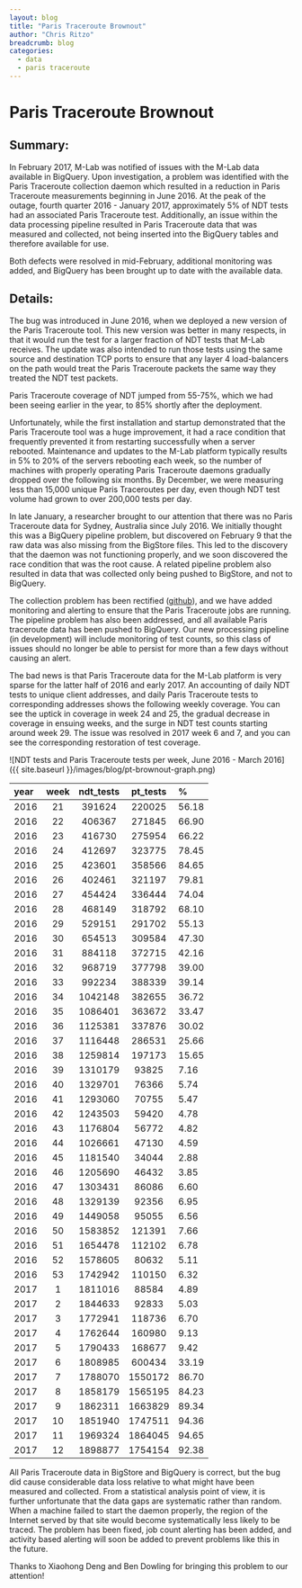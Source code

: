 ```yaml
---
layout: blog
title: "Paris Traceroute Brownout"
author: "Chris Ritzo"
breadcrumb: blog
categories:
  - data
  - paris traceroute
---
```


# Paris Traceroute Brownout

## Summary:

In February 2017, M-Lab was notified of issues with the M-Lab data available in BigQuery. Upon investigation, a problem was identified with the Paris Traceroute collection daemon which resulted in a reduction in Paris Traceroute measurements beginning in June 2016. At the peak of the outage, fourth quarter 2016 - January 2017, approximately 5% of NDT tests had an associated Paris Traceroute test. Additionally, an issue within the data processing pipeline resulted in Paris Traceroute data that was measured and collected, not being inserted into the BigQuery tables and therefore available for use.<!--more-->

Both defects were resolved in mid-February, additional monitoring was added, and BigQuery has been brought up to date with the available data.

## Details:

The bug was introduced in June 2016, when we deployed a new version of the Paris Traceroute tool. This new version was better in many respects, in that it would run the test for a larger fraction of NDT tests that M-Lab receives. The update was also intended to run those tests using the same source and destination TCP ports to ensure that any layer 4 load-balancers on the path would treat the Paris Traceroute packets the same way they treated the NDT test packets.

Paris Traceroute coverage of NDT jumped from 55-75%, which we had been seeing earlier in the year, to 85% shortly after the deployment.

Unfortunately, while the first installation and startup demonstrated that the Paris Traceroute tool was a huge improvement, it had a race condition that frequently prevented it from restarting successfully when a server rebooted. Maintenance and updates to the M-Lab platform typically results in 5% to 20% of the servers rebooting each week, so the number of machines with properly operating Paris Traceroute daemons gradually dropped over the following six months. By December, we were measuring less than 15,000 unique Paris Traceroutes per day, even though NDT test volume had grown to over 200,000 tests per day.

In late January, a researcher brought to our attention that there was no Paris Traceroute data for Sydney, Australia since July 2016. We initially thought this was a BigQuery pipeline problem, but discovered on February 9 that the raw data was also missing from the BigStore files. This led to the discovery that the daemon was not functioning properly, and we soon discovered the race condition that was the root cause. A related pipeline problem also resulted in data that was collected only being pushed to BigStore, and not to BigQuery.

The collection problem has been rectified ([github](https://github.com/npad/sidestream/pull/27)), and we have added monitoring and alerting to ensure that the Paris Traceroute jobs are running. The pipeline problem has also been addressed, and all available Paris traceroute data has been pushed to BigQuery. Our new processing pipeline (in development) will include monitoring of test counts, so this class of issues should no longer be able to persist for more than a few days without causing an alert.

The bad news is that Paris Traceroute data for the M-Lab platform is very sparse for the latter half of 2016 and early 2017. An accounting of daily NDT tests to unique client addresses, and daily Paris Traceroute tests to corresponding addresses shows the following weekly coverage. You can see the uptick in coverage in week 24 and 25, the gradual decrease in coverage in ensuing weeks, and the surge in NDT test counts starting around week 29. The issue was resolved in 2017 week 6 and 7, and you can see the corresponding restoration of test coverage.

![NDT tests and Paris Traceroute tests per week, June 2016 - March 2016]({{ site.baseurl }}/images/blog/pt-brownout-graph.png)

<div class="table-responsive" markdown="1">

|  year  |  week  |  ndt_tests  |  pt_tests  |   %   |
| :------|:------:|:-----------:|:----------:|:------|
| 2016   | 21     | 391624      | 220025     | 56.18 |
| 2016   | 22     | 406367      | 271845     | 66.90 |
| 2016   | 23     | 416730      | 275954     | 66.22 |
| 2016   | 24     | 412697      | 323775     | 78.45 |
| 2016   | 25     | 423601      | 358566     | 84.65 |
| 2016   | 26     | 402461      | 321197     | 79.81 |
| 2016   | 27     | 454424      | 336444     | 74.04 |
| 2016   | 28     | 468149      | 318792     | 68.10 |
| 2016   | 29     | 529151      | 291702     | 55.13 |
| 2016   | 30     | 654513      | 309584     | 47.30 |
| 2016   | 31     | 884118      | 372715     | 42.16 |
| 2016   | 32     | 968719      | 377798     | 39.00 |
| 2016   | 33     | 992234      | 388339     | 39.14 |
| 2016   | 34     | 1042148     | 382655     | 36.72 |
| 2016   | 35     | 1086401     | 363672     | 33.47 |
| 2016   | 36     | 1125381     | 337876     | 30.02 |
| 2016   | 37     | 1116448     | 286531     | 25.66 |
| 2016   | 38     | 1259814     | 197173     | 15.65 |
| 2016   | 39     | 1310179     | 93825      | 7.16  |
| 2016   | 40     | 1329701     | 76366      | 5.74  |
| 2016   | 41     | 1293060     | 70755      | 5.47  |
| 2016   | 42     | 1243503     | 59420      | 4.78  |
| 2016   | 43     | 1176804     | 56772      | 4.82  |
| 2016   | 44     | 1026661     | 47130      | 4.59  |
| 2016   | 45     | 1181540     | 34044      | 2.88  |
| 2016   | 46     | 1205690     | 46432      | 3.85  |
| 2016   | 47     | 1303431     | 86086      | 6.60  |
| 2016   | 48     | 1329139     | 92356      | 6.95  |
| 2016   | 49     | 1449058     | 95055      | 6.56  |
| 2016   | 50     | 1583852     | 121391     | 7.66  |
| 2016   | 51     | 1654478     | 112102     | 6.78  |
| 2016   | 52     | 1578605     | 80632      | 5.11  |
| 2016   | 53     | 1742942     | 110150     | 6.32  |
| 2017   | 1      | 1811016     | 88584      | 4.89  |
| 2017   | 2      | 1844633     | 92833      | 5.03  |
| 2017   | 3      | 1772941     | 118736     | 6.70  |
| 2017   | 4      | 1762644     | 160980     | 9.13  |
| 2017   | 5      | 1790433     | 168677     | 9.42  |
| 2017   | 6      | 1808985     | 600434     | 33.19 |
| 2017   | 7      | 1788070     | 1550172    | 86.70 |
| 2017   | 8      | 1858179     | 1565195    | 84.23 |
| 2017   | 9      | 1862311     | 1663829    | 89.34 |
| 2017   | 10     | 1851940     | 1747511    | 94.36 |
| 2017   | 11     | 1969324     | 1864045    | 94.65 |
| 2017   | 12     | 1898877     | 1754154    | 92.38 |

</div>

All Paris Traceroute data in BigStore and BigQuery is correct, but the bug did cause considerable data loss relative to what might have been measured and collected. From a statistical analysis point of view, it is further unfortunate that the data gaps are systematic rather than random. When a machine failed to start the daemon properly, the region of the Internet served by that site would become systematically less likely to be traced. The problem has been fixed, job count alerting has been added, and activity based alerting will soon be added to prevent problems like this in the future.

Thanks to Xiaohong Deng and Ben Dowling for bringing this problem to our attention!
